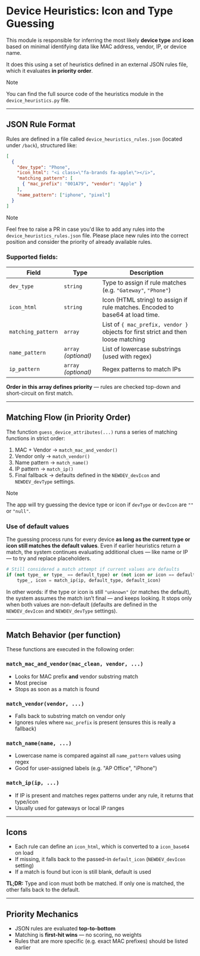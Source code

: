 # Device Heuristics: Icon and Type Guessing

This module is responsible for inferring the most likely **device type** and **icon** based on minimal identifying data like MAC address, vendor, IP, or device name.

It does this using a set of heuristics defined in an external JSON rules file, which it evaluates **in priority order**.

>[!NOTE]
> You can find the full source code of the heuristics module in the `device_heuristics.py` file.  

---

## JSON Rule Format

Rules are defined in a file called `device_heuristics_rules.json` (located under `/back`), structured like:

```json
[
  {
    "dev_type": "Phone",
    "icon_html": "<i class=\"fa-brands fa-apple\"></i>",
    "matching_pattern": [
      { "mac_prefix": "001A79", "vendor": "Apple" }
    ],
    "name_pattern": ["iphone", "pixel"]
  }
]
```

>[!NOTE]
> Feel free to raise a PR in case you'd like to add any rules into the `device_heuristics_rules.json` file. Please place new rules into the correct position and consider the priority of already available rules.

### Supported fields:

| Field              | Type                 | Description                                                     |
| ------------------ | -------------------- | --------------------------------------------------------------- |
| `dev_type`         | `string`             | Type to assign if rule matches (e.g. `"Gateway"`, `"Phone"`)    |
| `icon_html`        | `string`             | Icon (HTML string) to assign if rule matches. Encoded to base64 at load time. |
| `matching_pattern` | `array`              | List of `{ mac_prefix, vendor }` objects for first strict and then loose matching    |
| `name_pattern`     | `array` *(optional)* | List of lowercase substrings (used with regex)                  |
| `ip_pattern`       | `array` *(optional)* | Regex patterns to match IPs                                     |

**Order in this array defines priority** — rules are checked top-down and short-circuit on first match.

---

## Matching Flow (in Priority Order)

The function `guess_device_attributes(...)` runs a series of matching functions in strict order:

1. MAC + Vendor → `match_mac_and_vendor()`
2. Vendor only → `match_vendor()`
3. Name pattern → `match_name()`
4. IP pattern → `match_ip()`
5. Final fallback → defaults defined in the `NEWDEV_devIcon` and `NEWDEV_devType` settings.

> [!NOTE]
> The app will try guessing the device type or icon if `devType` or `devIcon` are `""` or `"null"`.

### Use of default values

The guessing process runs for every device **as long as the current type or icon still matches the default values**. Even if earlier heuristics return a match, the system continues evaluating additional clues — like name or IP — to try and replace placeholders.

```python
# Still considered a match attempt if current values are defaults
if (not type_ or type_ == default_type) or (not icon or icon == default_icon):
    type_, icon = match_ip(ip, default_type, default_icon)
```

In other words: if the type or icon is still `"unknown"` (or matches the default), the system assumes the match isn’t final — and keeps looking. It stops only when both values are non-default (defaults are defined in the `NEWDEV_devIcon` and `NEWDEV_devType` settings).

---

## Match Behavior (per function)

These functions are executed in the following order:

### `match_mac_and_vendor(mac_clean, vendor, ...)`

* Looks for MAC prefix **and** vendor substring match
* Most precise
* Stops as soon as a match is found

### `match_vendor(vendor, ...)`

* Falls back to substring match on vendor only
* Ignores rules where `mac_prefix` is present (ensures this is really a fallback)

### `match_name(name, ...)`

* Lowercase name is compared against all `name_pattern` values using regex
* Good for user-assigned labels (e.g. "AP Office", "iPhone")

### `match_ip(ip, ...)`

* If IP is present and matches regex patterns under any rule, it returns that type/icon
* Usually used for gateways or local IP ranges

---

## Icons

* Each rule can define an `icon_html`, which is converted to a `icon_base64` on load
* If missing, it falls back to the passed-in `default_icon` (`NEWDEV_devIcon` setting)
* If a match is found but icon is still blank, default is used

**TL;DR:** Type and icon must both be matched. If only one is matched, the other falls back to the default.

---

## Priority Mechanics

* JSON rules are evaluated **top-to-bottom**
* Matching is **first-hit wins** — no scoring, no weights
* Rules that are more specific (e.g. exact MAC prefixes) should be listed earlier
